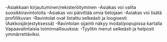 -Asiakkaan kirjautuminen/rekisteröityminen
-Asiakas voi valita suosikkiravintoloita
-Asiakas voi päivittää omia tietojaan
-Asiakas voi lisätä profiilikuvan
-Ravintolat ovat listattu selkeästi ja loogisesti (Aakkosjärjestyksessä)
-Ravintolan sijainti näkyy modal/popupissa kartalla
Vapaavalintaisia toiminnallisuuksia:
-Tyylitin menut selkeästi ja helposti ymmärrettäviksi.


